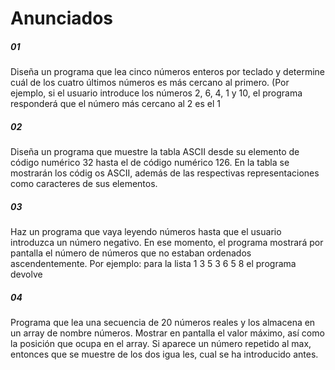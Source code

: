 Anunciados
==========

<h5>01</h5>
Diseña   un   programa   que   lea   cinco   números   enteros   por   teclado   y   determine  
cuál  de  los  cuatro  últimos  números  es  más  cercano  al  primero.
(Por  ejemplo,  si  el  usuario introduce  los  números  2,  6,  4,  1  y  10,  el  programa  
responderá  que  el  número  más  cercano  al  2  es  el  1

<h5>02</h2>
Diseña  un  programa  que  muestre  la  tabla  ASCII  desde  su  elemento  de  código  
numérico   32   hasta   el   de   código   numérico   126.   En   la   tabla   se   mostrarán   los  
códig
os  ASCII,  además  de  las  respectivas  representaciones  como  caracteres  de  
sus  elementos.

<h5>03</h2>
Haz  un  programa  que  vaya  leyendo  números  hasta  que  el  
usuario  introduzca un  número  negativo.  En  ese  momento,  el  programa  mostrará  por  pantalla  el  
número  de  números  que  no  estaban  ordenados  ascendentemente.
Por  ejemplo:  para  la  lista    1  3  5  3  6  5  8    el  programa  devolve

<h5>04</h2>
Programa  que  lea  una  secuencia  de  20  números  reales  y  los  almacena  en  un  
array  de  nombre  números.  Mostrar  en  pantalla  el  valor  máximo,  así  como  la  
posición   que   ocupa   en   el   array.   Si   aparece   un   número   repetido   al   max,  
entonces  que  se  muestre  de  los  dos  igua
les,  cual  se  ha  introducido  antes. 
